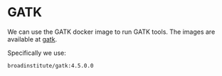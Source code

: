 # GATK

We can use the GATK docker image to run GATK tools. The images are available at [gatk](https://hub.docker.com/r/broadinstitute/gatk/).

Specifically we use:

```
broadinstitute/gatk:4.5.0.0
```
